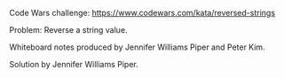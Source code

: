 Code Wars challenge: 
https://www.codewars.com/kata/reversed-strings

Problem: Reverse a string value.

Whiteboard notes produced by Jennifer Williams Piper and Peter Kim.

Solution by Jennifer Williams Piper.